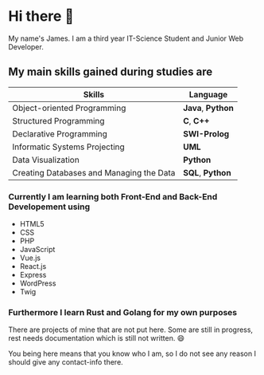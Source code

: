 
# Hi there 👋

My name's James. I am a third year IT-Science Student and Junior Web Developer.

## My main skills gained during studies are

|Skills|Language|
|------|--------|
|Object-oriented Programming|__Java__, __Python__|
|Structured Programming|__C__, __C++__|
|Declarative Programming|__SWI-Prolog__|
|Informatic Systems Projecting|__UML__|
|Data Visualization|__Python__|
|Creating Databases and Managing the Data|__SQL__, __Python__|

### Currently I am learning both Front-End and Back-End Developement using

- HTML5
- CSS
- PHP
- JavaScript
- Vue.js
- React.js
- Express
- WordPress
- Twig

### Furthermore I learn Rust and Golang for my own purposes

There are projects of mine that are not put here. Some are still in progress, rest needs documentation which is still not written. 😄

You being here means that you know who I am, so I do not see any reason I should give any contact-info there.

<!--
**Shertie/Shertie** is a ✨ _special_ ✨ repository because its `README.md` (this file) appears on your GitHub profile.

Here are some ideas to get you started:

- 🔭 I’m currently working on ...
- 🌱 I’m currently learning ...
- 👯 I’m looking to collaborate on ...
- 🤔 I’m looking for help with ...
- 💬 Ask me about ...
- 📫 How to reach me: ...
- 😄 Pronouns: ...
- ⚡ Fun fact: ...
-->
